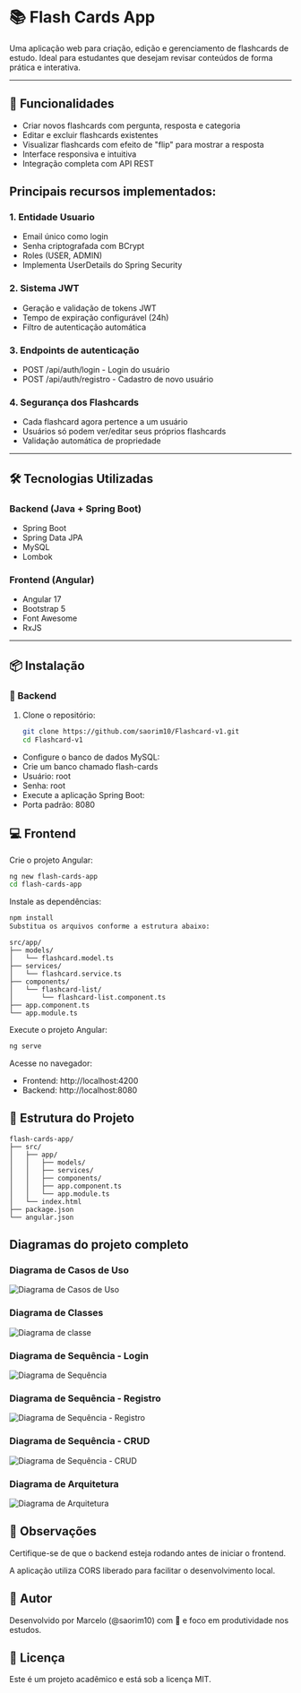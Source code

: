 # 📚 Flash Cards App

Uma aplicação web para criação, edição e gerenciamento de flashcards de estudo. Ideal para estudantes que desejam revisar conteúdos de forma prática e interativa.

---

## 🚀 Funcionalidades

- Criar novos flashcards com pergunta, resposta e categoria
- Editar e excluir flashcards existentes
- Visualizar flashcards com efeito de "flip" para mostrar a resposta
- Interface responsiva e intuitiva
- Integração completa com API REST

## Principais recursos implementados:
### 1. Entidade Usuario

- Email único como login
- Senha criptografada com BCrypt
- Roles (USER, ADMIN)
- Implementa UserDetails do Spring Security

### 2. Sistema JWT

- Geração e validação de tokens JWT
- Tempo de expiração configurável (24h)
- Filtro de autenticação automática

### 3. Endpoints de autenticação

- POST /api/auth/login - Login do usuário
- POST /api/auth/registro - Cadastro de novo usuário

### 4. Segurança dos Flashcards

- Cada flashcard agora pertence a um usuário
- Usuários só podem ver/editar seus próprios flashcards
- Validação automática de propriedade

---

## 🛠️ Tecnologias Utilizadas

### Backend (Java + Spring Boot)
- Spring Boot
- Spring Data JPA
- MySQL
- Lombok

### Frontend (Angular)
- Angular 17
- Bootstrap 5
- Font Awesome
- RxJS

---

## 📦 Instalação

### 🔧 Backend

1. Clone o repositório:
   ```bash
   git clone https://github.com/saorim10/Flashcard-v1.git
   cd Flashcard-v1
- Configure o banco de dados MySQL:
- Crie um banco chamado flash-cards
- Usuário: root
- Senha: root
- Execute a aplicação Spring Boot:
- Porta padrão: 8080

## 💻 Frontend
Crie o projeto Angular:

```bash
ng new flash-cards-app
cd flash-cards-app
```
Instale as dependências:

```bash
npm install
Substitua os arquivos conforme a estrutura abaixo:
````

```Código
src/app/
├── models/
│   └── flashcard.model.ts
├── services/
│   └── flashcard.service.ts
├── components/
│   └── flashcard-list/
│       └── flashcard-list.component.ts
├── app.component.ts
└── app.module.ts
```
Execute o projeto Angular:

```bash
ng serve
```
Acesse no navegador:

- Frontend: http://localhost:4200
- Backend: http://localhost:8080

## 📁 Estrutura do Projeto
```text
flash-cards-app/
├── src/
│   ├── app/
│   │   ├── models/
│   │   ├── services/
│   │   ├── components/
│   │   ├── app.component.ts
│   │   └── app.module.ts
│   └── index.html
├── package.json
└── angular.json
```
## Diagramas do projeto completo

### Diagrama de Casos de Uso

![Diagrama de Casos de Uso](diagrama%20de%20casos%20de%20uso.png)

### Diagrama de Classes

![Diagrama de classe](diagrama%20de%20classe.png)

### Diagrama de Sequência - Login

![Diagrama de Sequência](diagrama%20de%20sequência%20-%20login.png)

### Diagrama de Sequência - Registro

![Diagrama de Sequência - Registro](diagrama%20de%20sequência%20-%20registro.png)

### Diagrama de Sequência - CRUD

![Diagrama de Sequência - CRUD](diagrama%20de%20sequência%20-%20crud.png)

### Diagrama de Arquitetura

![Diagrama de Arquitetura](diagrama%20de%20arquitetura.png)

## 📌 Observações
Certifique-se de que o backend esteja rodando antes de iniciar o frontend.

A aplicação utiliza CORS liberado para facilitar o desenvolvimento local.

## 🧠 Autor
Desenvolvido por Marcelo (@saorim10) com 💙 e foco em produtividade nos estudos.

## 📄 Licença
Este é um projeto acadêmico e está sob a licença MIT.
